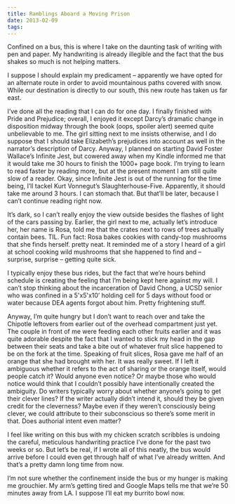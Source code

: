 ```yaml
---
title: Ramblings Aboard a Moving Prison
date: 2013-02-09
tags:
---
```


Confined on a bus, this is where I take on the daunting task of writing with pen and paper. My handwriting is already illegible and the fact that the bus shakes so much is not helping matters.

I suppose I should explain my predicament – apparently we have opted for an alternate route in order to avoid mountainous paths covered with snow. While our destination is directly to our south, this new route has taken us far east.

I’ve done all the reading that I can do for one day. I finally finished with Pride and Prejudice; overall, I enjoyed it except Darcy’s dramatic change in disposition midway through the book (oops, spoiler alert) seemed quite unbelievable to me. The girl sitting next to me insists otherwise, and I do suppose that I should take Elizabeth’s prejudices into account as well in the narrator’s description of Darcy. Anyway, I planned on starting David Foster Wallace’s Infinite Jest, but cowered away when my Kindle informed me that it would take me 30 hours to finish the 1000+ page book. I’m trying to learn to read faster by reading more, but at the present moment I am still quite slow of a reader. Okay, since Infinite Jest is out of the running for the time being, I’ll tackel Kurt Vonnegut’s Slaughterhouse-Five. Apparently, it should take me around 3 hours. I can stomach that. But that’ll be later, because I can’t continue reading right now.

It’s dark, so I can’t really enjoy the view outside besides the flashes of light of the cars passing by. Earlier, the girl next to me, actually let’s introduce her, her name is Rosa, told me that the crates next to rows of trees actually contain bees. TIL. Fun fact: Rosa bakes cookies with candy-top mushrooms that she finds herself. pretty neat. It reminded me of a story I heard of a girl at school cooking wild mushrooms that she happened to find and – surprise, surprise – getting quite sick.

I typically enjoy these bus rides, but the fact that we’re hours behind schedule is creating the feeling that I’m being kept here against my will. I can’t stop thinking about the incarceration of David Chong, a UCSD senior who was confined in a 5'x5'x10’ holding cell for 5 days without food or water because DEA agents forgot about him. Pretty frightening stuff.

Anyway, I’m quite hungry but I don’t want to reach over and take the Chipotle leftovers from earlier out of the overhead compartment just yet. The couple in front of me were feeding each other fruits earlier and it was quite adorable despite the fact that I wanted to stick my head in the gap between their seats and take a bite out of whatever fruit slice happened to be on the fork at the time. Speaking of fruit slices, Rosa gave me half of an orange that she had brought with her. It was really sweet. If I left it ambiguous whether it refers to the act of sharing or the orange itself, would people catch it? Would anyone even notice? Or maybe those who would notice would think that I couldn’t possibly have intentionally created the ambiguity. Do writers typically worry about whether anyone’s going to get their clever lines? If the writer actually didn’t intend it, should they be given credit for the cleverness? Maybe even if they weren’t consciously being clever, we could attribute to their subconscious so there’s some merit in that. Does authorial intent even matter?

I feel like writing on this bus with my chicken scratch scribbles is undoing the careful, meticulous handwriting practice I’ve done for the past two weeks or so. But let’s be real, if I wrote all of this neatly, the bus would arrive before I could even get through half of what I’ve already written. And that’s a pretty damn long time from now.

I’m not sure whether the confinement inside the bus or my hunger is making me grouchier. My arm’s getting tired and Google Maps tells me that we’re 50 minutes away from LA. I suppose I’ll eat my burrito bowl now.
